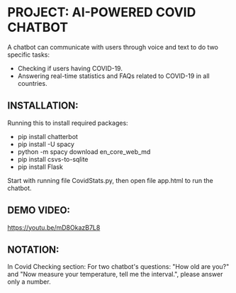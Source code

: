 # PROJECT: AI-POWERED COVID CHATBOT
A chatbot can communicate with users through voice and text to do two specific tasks: 
- Checking if users having COVID-19.
- Answering real-time statistics and FAQs related to COVID-19 in all countries.

## INSTALLATION: 
Running this to install required packages:
- pip install chatterbot
- pip install -U spacy
- python -m spacy download en_core_web_md
- pip install csvs-to-sqlite
- pip install Flask

Start with running file CovidStats.py, then open file app.html to run the chatbot.

## DEMO VIDEO: 
https://youtu.be/mD8OkazB7L8

## NOTATION:
In Covid Checking section:
For two chatbot's questions: "How old are you?" and "Now measure your temperature, tell me the interval.", please answer only a number.
